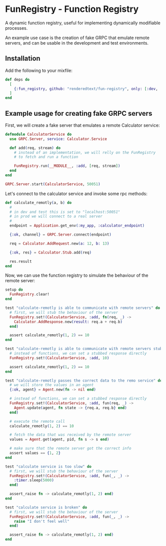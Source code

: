 # FunRegistry - Function Registry

A dynamic function registry, useful for implementing dynamically modifiable
processes.

An example use case is the creation of fake GRPC that emulate remote servers,
and can be usable in the development and test environments.

## Installation

Add the following to your mixfile:

```elixir
def deps do
  [
    {:fun_registry, github: "renderedtext/fun-registry", only: [:dev, :test]}
  ]
end
```

## Example usage for creating fake GRPC servers

First, we will create a fake server that emulates a remote Calculator service:

``` elixir
defmodule CalculatorService do
  use GRPC.Server, service: Calculator.Service

  def add(req, stream) do
    # instead of an implementation, we will relly on the FunRegistry
    # to fetch and run a function

    FunRegistry.run(__MODULE__, :add, [req, stream])
  end
end

GRPC.Server.start(CalculatorService, 50051)
```

Let's connect to the calculator service and invoke some rpc methods:

``` elixir
def calculate_remotly(a, b) do
  #
  # in dev and test this is set to "localhost:50051"
  # in prod we will connect to a real server
  #
  endpoint = Application.get_env(:my_app, :calculator_endpoint)

  {:ok, channel} = GRPC.Server.connect(endpoint)

  req = Calculator.AddRequest.new(a: 12, b: 13)

  {:ok, res} = Calculator.Stub.add(req)

  res.result
end
```

Now, we can use the function registry to simulate the behaviour of the remote
server:

``` elixir
setup do
  FunRegistry.clear!
end

test "calculate-remotly is able to communicate with remote servers" do
  # first, we will stub the behaviour of the server
  FunRegistry.set!(CalculatorService, :add, fn(req, _) ->
    Calculator.AddResponse.new(result: req.a + req.b)
  end)

  assert calculate_remotly(1, 2) == 10
end

test "calculate-remotly is able to communicate with remote servers stubbed version" do
  # instead of functions, we can set a stubbed response directly
  FunRegistry.set!(CalculatorService, :add, 10)

  assert calculate_remotly(1, 2) == 10
end

test "calculate-remotly passes the correct data to the remo service" do
  # we will store the values in an agent
  {:ok, agent} = Agent.new(fn -> nil end)

  # instead of functions, we can set a stubbed response directly
  FunRegistry.set!(CalculatorService, :add, fun(req, _) ->
    Agent.update(agent, fn state -> {req.a, req.b} end)
  end)

  # execute the remote call
  calculate_remotly(1, 2) == 10

  # fetch the data that was received by the remote server
  values = Agent.get(agent, pid, fn s -> s end)

  # make sure that the remote server got the correct info
  assert values == {1, 2}
end

test "calculate service is too slow" do
  # first, we will stub the behaviour of the server
  FunRegistry.set!(CalculatorService, :add, fun(_, _) ->
    :timer.sleep(5000)
  end)

  assert_raise fn -> calculate_remotly(1, 2) end)
end

test "calculate service is broken" do
  # first, we will stub the behaviour of the server
  FunRegistry.set!(CalculatorService, :add, fun(_, _) ->
    raise "I don't feel well"
  end)

  assert_raise fn -> calculate_remotly(1, 2) end)
end
```

